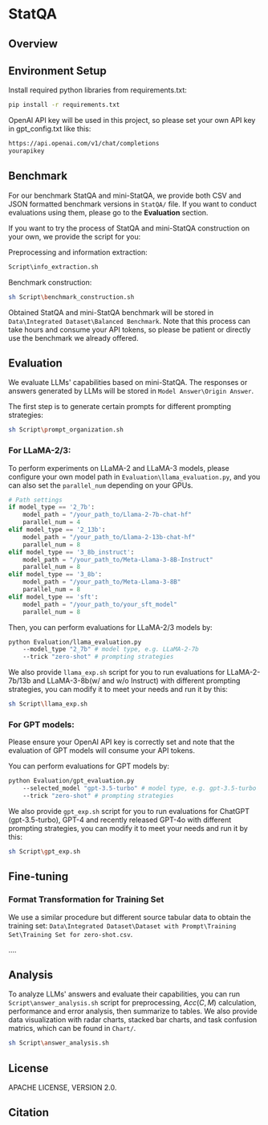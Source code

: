 # StatQA

## Overview



## Environment Setup

Install required python libraries from requirements.txt:

```bash
pip install -r requirements.txt
```

OpenAI API key will be used in this project, so please set your own API key in gpt_config.txt like this:

```txt
https://api.openai.com/v1/chat/completions
yourapikey
```

## Benchmark

For our benchmark StatQA and mini-StatQA, we provide both CSV and JSON formatted benchmark versions in `StatQA/` file. If you want to conduct evaluations using them, please go to the **Evaluation** section.

If you want to try the process of StatQA and mini-StatQA construction on your own, we provide the script for you:

Preprocessing and information extraction:

```bash
Script\info_extraction.sh
```

Benchmark construction:

```bash
sh Script\benchmark_construction.sh
```

Obtained StatQA and mini-StatQA benchmark will be stored in `Data\Integrated Dataset\Balanced Benchmark`. Note that this process can take hours and consume your API tokens, so please be patient or directly use the benchmark we already offered.

## Evaluation

We evaluate LLMs' capabilities based on mini-StatQA. The responses or answers generated by LLMs will be stored in `Model Answer\Origin Answer`.

The first step is to generate certain prompts for different prompting strategies:

```bash
sh Script\prompt_organization.sh
```

### For LLaMA-2/3:

To perform experiments on LLaMA-2 and LLaMA-3 models, please configure your own model path in `Evaluation\llama_evaluation.py`, and you can also set the `parallel_num` depending on your GPUs.

```python
# Path settings
if model_type == '2_7b':
    model_path = "/your_path_to/Llama-2-7b-chat-hf"
    parallel_num = 4
elif model_type == '2_13b':
    model_path = "/your_path_to/Llama-2-13b-chat-hf"
    parallel_num = 8
elif model_type == '3_8b_instruct':
    model_path = "/your_path_to/Meta-Llama-3-8B-Instruct"
    parallel_num = 8
elif model_type == '3_8b':
    model_path = "/your_path_to/Meta-Llama-3-8B"
    parallel_num = 8
elif model_type == 'sft':
    model_path = "/your_path_to/your_sft_model"
    parallel_num = 8
```

Then, you can perform evaluations for LLaMA-2/3 models by:

```bash
python Evaluation/llama_evaluation.py 
	--model_type "2_7b" # model type, e.g. LLaMA-2-7b
	--trick "zero-shot" # prompting strategies
```

We also provide `llama_exp.sh` script for you to run evaluations for LLaMA-2-7b/13b and LLaMA-3-8b(w/ and w/o Instruct) with different prompting strategies, you can modify it to meet your needs and run it by this:

```bash
sh Script\llama_exp.sh
```

### For GPT models:

Please ensure your OpenAI API key is correctly set and note that the evaluation of GPT models will consume your API tokens.

You can perform evaluations for GPT models by:

```bash
python Evaluation/gpt_evaluation.py 
	--selected_model "gpt-3.5-turbo" # model type, e.g. gpt-3.5-turbo
	--trick "zero-shot" # prompting strategies
```

We also provide `gpt_exp.sh` script for you to run evaluations for ChatGPT (gpt-3.5-turbo), GPT-4 and recently released GPT-4o with different prompting strategies, you can modify it to meet your needs and run it by this:

```bash
sh Script\gpt_exp.sh
```

## Fine-tuning

### Format Transformation for Training Set

We use a similar procedure but different source tabular data to obtain the training set: `Data\Integrated Dataset\Dataset with Prompt\Training Set\Training Set for zero-shot.csv`.

....



## Analysis

To analyze LLMs' answers and evaluate their capabilities, you can run `Script\answer_analysis.sh` script for preprocessing, $Acc(C,M)$ calculation, performance and error analysis, then summarize to tables.  We also provide data visualization with radar charts, stacked bar charts, and task confusion matrics, which can be found in `Chart/`.

```bash
sh Script\answer_analysis.sh
```

## License
APACHE LICENSE, VERSION 2.0.


## Citation

